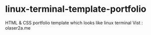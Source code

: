 # linux-terminal-template-portfolio
HTML &amp; CSS portfolio template which looks like linux terminal 
Vist : olaser2a.me
